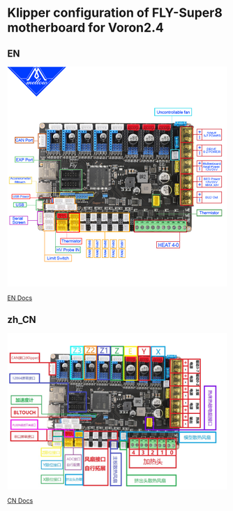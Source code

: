 Klipper configuration of FLY-Super8 motherboard for Voron2.4
=========

## EN
![Pins](pins.jpg)

[EN Docs](https://teamgloomy.github.io/fly_super8_pins.html)


## zh_CN
![cn v2.4 pins](voron2.4-ZH_cn.jpg)

[CN Docs](http://fly3d.org/docs/#/board/fly_super8/)